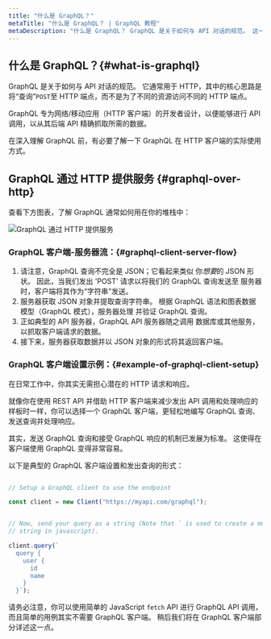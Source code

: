 ```yaml
---
title: "什么是 GraphQL？"
metaTitle: "什么是 GraphQL？ | GraphQL 教程"
metaDescription: "什么是 GraphQL？ GraphQL 是关于如何与 API 对话的规范。 这一部分还将举例介绍 GraphQL 和 REST 的区别，并带你了解 GraphQL 的优势"
---
```


## 什么是 GraphQL？{#what-is-graphql}
GraphQL 是关于如何与 API 对话的规范。 它通常用于 HTTP，其中的核心思路是将“查询”`POST`至 HTTP 端点，而不是为了不同的资源访问不同的 HTTP 端点。

GraphQL 专为网络/移动应用（HTTP 客户端）的开发者设计，以便能够进行 API 调用，以从其后端 API 精确抓取所需的数据。

在深入理解 GraphQL 前，有必要了解一下 GraphQL 在 HTTP 客户端的实际使用方式。

## GraphQL 通过 HTTP 提供服务 {#graphql-over-http}
查看下方图表，了解 GraphQL 通常如何用在你的堆栈中：

![GraphQL 通过 HTTP 提供服务](https://graphql-engine-cdn.hasura.io/learn-hasura/assets/graphql-react/graphql-on-http.png)

### GraphQL 客户端-服务器流：{#graphql-client-server-flow}

1. 请注意，GraphQL 查询不完全是 JSON；它看起来类似
   你*想要*的 JSON 形状。 因此，当我们发出 'POST' 请求以将我们的 GraphQL 查询发送至
   服务器时，客户端将其作为“字符串”发送。
2. 服务器获取 JSON 对象并提取查询字符串。 根据
   GraphQL 语法和图表数据模型（GraphQL 模式），服务器处理
   并验证 GraphQL 查询。
3. 正如典型的 API 服务器，GraphQL API 服务器随之调用
   数据库或其他服务，以抓取客户端请求的数据。
4. 接下来，服务器获取数据并以 JSON 对象的形式将其返回客户端。

### GraphQL 客户端设置示例：{#example-of-graphql-client-setup}

在日常工作中，你其实无需担心潜在的
HTTP 请求和响应。

就像你在使用 REST API 并借助 HTTP 客户端来减少发出 API 调用和处理响应的样板时一样，你可以选择一个 GraphQL 客户端，更轻松地编写 GraphQL 查询、发送查询并处理响应。

其实，发送 GraphQL 查询和接受 GraphQL 响应的机制已发展为标准。 这使得在客户端使用 GraphQL 变得非常容易。

以下是典型的 GraphQL 客户端设置和发出查询的形式：

```javascript

// Setup a GraphQL client to use the endpoint

const client = new Client("https://myapi.com/graphql");


// Now, send your query as a string (Note that ` is used to create a multi-line
// string in javascript).

client.query(`
  query {
    user {
      id
      name
    }
  }`);
```

请务必注意，你可以使用简单的 JavaScript `fetch` API 进行 GraphQL API 调用，而且简单的用例其实不需要 GraphQL 客户端。 稍后我们将在 GraphQL 客户端部分详述这一点。
